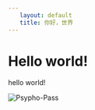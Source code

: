 ```yaml
---
　　layout: default
　　title: 你好，世界
---
```


# Hello world!

hello world!

![Psypho-Pass](http://mdblog.astrianfm.com/Pics/psypho_pass/Psypho_pass.jpg)
